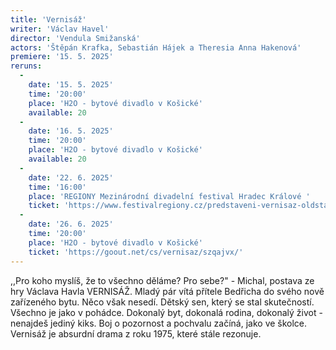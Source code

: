```yaml
---
title: 'Vernisáž'
writer: 'Václav Havel'
director: 'Vendula Smižanská'
actors: 'Štěpán Krafka, Sebastián Hájek a Theresia Anna Hakenová'
premiere: '15. 5. 2025'
reruns:
  -  
    date: '15. 5. 2025'
    time: '20:00'
    place: 'H2O - bytové divadlo v Košické'
    available: 20
  -
    date: '16. 5. 2025'
    time: '20:00'
    place: 'H2O - bytové divadlo v Košické'
    available: 20
  -
    date: '22. 6. 2025'
    time: '16:00'
    place: 'REGIONY Mezinárodní divadelní festival Hradec Králové '
    ticket: 'https://www.festivalregiony.cz/predstaveni-vernisaz-oldstars?id=457' 
  -
    date: '26. 6. 2025'
    time: '20:00'
    place: 'H2O - bytové divadlo v Košické'    
    ticket: 'https://goout.net/cs/vernisaz/szqajvx/'
---
```

,,Pro koho myslíš, že to všechno děláme? Pro sebe?" - Michal, postava ze hry Václava Havla VERNISÁŽ. Mladý pár vítá přítele Bedřicha do svého nově zařízeného bytu. Něco však nesedí. Dětský sen, který se stal skutečností. Všechno je jako v pohádce. Dokonalý byt, dokonalá rodina, dokonalý život - nenajdeš jediný kiks. Boj o pozornost a pochvalu začíná, jako ve školce. Vernisáž je absurdní drama z roku 1975, které stále rezonuje. 
